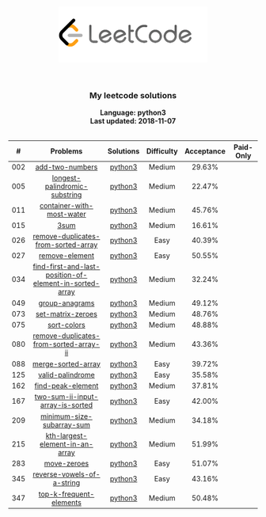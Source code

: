 <p align="center"><img width="300" src="https://raw.githubusercontent.com/mercuriuz/simple_templates/master/resources/site-logo.png"></p>
<p align="center">
    <img src="https://img.shields.io/badge/Solved/Total(Locked)-20/743(0)-green.svg?style=flat-square" alt="">
    <img src="https://img.shields.io/badge/Hard-0-blue.svg?style=flat-square" alt="">
    <img src="https://img.shields.io/badge/Medium-13-blue.svg?style=flat-square" alt="">
    <img src="https://img.shields.io/badge/Easy-7-blue.svg?style=flat-square" alt="">
</p>
<h3 align="center">My leetcode solutions</h3>

<p align="center">
    <b>Language: python3</b>
    <br>
    <b>Last updated: 2018-11-07</b>
    <br><br>
</p>

| # | Problems | Solutions | Difficulty | Acceptance | Paid-Only
|:--:|:-----:|:---------:|:----:|:----:|:----:|
|002|[add-two-numbers](https://leetcode.com/problems/add-two-numbers/)|[python3](./solutions/002.add-two-numbers/add-two-numbers.py)|Medium|29.63%||
|005|[longest-palindromic-substring](https://leetcode.com/problems/longest-palindromic-substring/)|[python3](./solutions/005.longest-palindromic-substring/longest-palindromic-substring.py)|Medium|22.47%||
|011|[container-with-most-water](https://leetcode.com/problems/container-with-most-water/)|[python3](./solutions/011.container-with-most-water/container-with-most-water.py)|Medium|45.76%||
|015|[3sum](https://leetcode.com/problems/3sum/)|[python3](./solutions/015.3sum/3sum.py)|Medium|16.61%||
|026|[remove-duplicates-from-sorted-array](https://leetcode.com/problems/remove-duplicates-from-sorted-array/)|[python3](./solutions/026.remove-duplicates-from-sorted-array/remove-duplicates-from-sorted-array.py)|Easy|40.39%||
|027|[remove-element](https://leetcode.com/problems/remove-element/)|[python3](./solutions/027.remove-element/remove-element.py)|Easy|50.55%||
|034|[find-first-and-last-position-of-element-in-sorted-array](https://leetcode.com/problems/find-first-and-last-position-of-element-in-sorted-array/)|[python3](./solutions/034.find-first-and-last-position-of-element-in-sorted-array/find-first-and-last-position-of-element-in-sorted-array.py)|Medium|32.24%||
|049|[group-anagrams](https://leetcode.com/problems/group-anagrams/)|[python3](./solutions/049.group-anagrams/group-anagrams.py)|Medium|49.12%||
|073|[set-matrix-zeroes](https://leetcode.com/problems/set-matrix-zeroes/)|[python3](./solutions/073.set-matrix-zeroes/set-matrix-zeroes.py)|Medium|48.76%||
|075|[sort-colors](https://leetcode.com/problems/sort-colors/)|[python3](./solutions/075.sort-colors/sort-colors.py)|Medium|48.88%||
|080|[remove-duplicates-from-sorted-array-ii](https://leetcode.com/problems/remove-duplicates-from-sorted-array-ii/)|[python3](./solutions/080.remove-duplicates-from-sorted-array-ii/remove-duplicates-from-sorted-array-ii.py)|Medium|43.36%||
|088|[merge-sorted-array](https://leetcode.com/problems/merge-sorted-array/)|[python3](./solutions/088.merge-sorted-array/merge-sorted-array.py)|Easy|39.72%||
|125|[valid-palindrome](https://leetcode.com/problems/valid-palindrome/)|[python3](./solutions/125.valid-palindrome/valid-palindrome.py)|Easy|35.58%||
|162|[find-peak-element](https://leetcode.com/problems/find-peak-element/)|[python3](./solutions/162.find-peak-element/find-peak-element.py)|Medium|37.81%||
|167|[two-sum-ii-input-array-is-sorted](https://leetcode.com/problems/two-sum-ii-input-array-is-sorted/)|[python3](./solutions/167.two-sum-ii-input-array-is-sorted/two-sum-ii-input-array-is-sorted.py)|Easy|42.00%||
|209|[minimum-size-subarray-sum](https://leetcode.com/problems/minimum-size-subarray-sum/)|[python3](./solutions/209.minimum-size-subarray-sum/minimum-size-subarray-sum.py)|Medium|34.18%||
|215|[kth-largest-element-in-an-array](https://leetcode.com/problems/kth-largest-element-in-an-array/)|[python3](./solutions/215.kth-largest-element-in-an-array/kth-largest-element-in-an-array.py)|Medium|51.99%||
|283|[move-zeroes](https://leetcode.com/problems/move-zeroes/)|[python3](./solutions/283.move-zeroes/move-zeroes.py)|Easy|51.07%||
|345|[reverse-vowels-of-a-string](https://leetcode.com/problems/reverse-vowels-of-a-string/)|[python3](./solutions/345.reverse-vowels-of-a-string/reverse-vowels-of-a-string.py)|Easy|43.16%||
|347|[top-k-frequent-elements](https://leetcode.com/problems/top-k-frequent-elements/)|[python3](./solutions/347.top-k-frequent-elements/top-k-frequent-elements.py)|Medium|50.48%||

